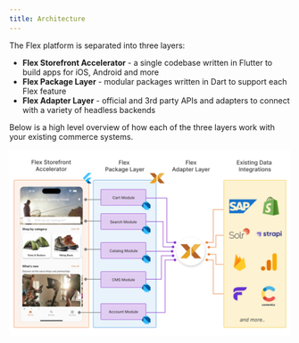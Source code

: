 ```yaml
---
title: Architecture
---
```


The Flex platform is separated into three layers:
- **Flex Storefront Accelerator** - a single codebase written in Flutter to build apps for iOS, Android and more
- **Flex Package Layer** - modular packages written in Dart to support each Flex feature
- **Flex Adapter Layer** - official and 3rd party APIs and adapters to connect with a variety of headless backends

Below is a high level overview of how each of the three layers work with your existing commerce systems.

![Flex Architecture](./flex_architecture.png)
